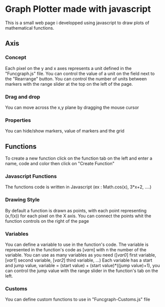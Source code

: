 # Graph Plotter made with javascript
This is a small web page i developped using javascript to draw plots of mathematical functions.
## Axis
### Concept
Each pixel on the y and x axes represents a unit defined in the "Funcgraph.js" file. You can control the value of a unit on the field next to the "Rearrange" button.
You can control the number of units between markers with the range slider at the top on the left of the page.
### Drag and drop
You can move across the x,y plane by dragging the mouse cursor
### Properties
You can hide/show markers, value of markers and the grid
## Functions
To create a new function click on the function tab on the left and enter a name, code and color then click on "Create Function" 
### Javascript Functions
The functions code is written in Javascript (ex : Math.cos(x), 3*x+2, ....) 
### Drawing Style
By default a function is drawn as points, with each point representing (x,f(x)) for each pixel on the X axis. You can connect the points whit the function controls on the right of the page
### Variables
You can define a variable to use in the function's code. The variable is represented in the function's code as [*varn*] with n the number of the variable.
You can use as many variables as you need ([*var0*] first variable,[*var1*] second variable, [*var2*] third variable, ...)
Each variable has a start and jump value, variable = (start value) + (start value)*((jump value)+1), you can control the jump value with the range slider in the function's tab on the left.
### Customs
You can define custom functions to use in "Funcgraph-Customs.js" file

